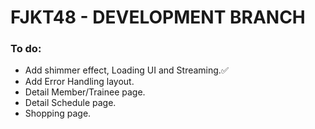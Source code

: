 # FJKT48 - DEVELOPMENT BRANCH

### To do:

- Add shimmer effect, Loading UI and Streaming.✅
- Add Error Handling layout.
- Detail Member/Trainee page.
- Detail Schedule page.
- Shopping page.